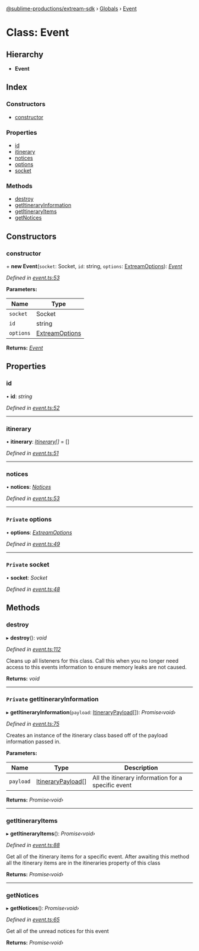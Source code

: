 [@sublime-productions/extream-sdk](../README.md) › [Globals](../globals.md) › [Event](event.md)

# Class: Event

## Hierarchy

* **Event**

## Index

### Constructors

* [constructor](event.md#constructor)

### Properties

* [id](event.md#id)
* [itinerary](event.md#itinerary)
* [notices](event.md#notices)
* [options](event.md#private-options)
* [socket](event.md#private-socket)

### Methods

* [destroy](event.md#destroy)
* [getItineraryInformation](event.md#private-getitineraryinformation)
* [getItineraryItems](event.md#getitineraryitems)
* [getNotices](event.md#getnotices)

## Constructors

###  constructor

\+ **new Event**(`socket`: Socket, `id`: string, `options`: [ExtreamOptions](../interfaces/extreamoptions.md)): *[Event](event.md)*

*Defined in [event.ts:53](https://github.com/Extream-SaaS/ex-sdk/blob/c40df84/src/event.ts#L53)*

**Parameters:**

Name | Type |
------ | ------ |
`socket` | Socket |
`id` | string |
`options` | [ExtreamOptions](../interfaces/extreamoptions.md) |

**Returns:** *[Event](event.md)*

## Properties

###  id

• **id**: *string*

*Defined in [event.ts:52](https://github.com/Extream-SaaS/ex-sdk/blob/c40df84/src/event.ts#L52)*

___

###  itinerary

• **itinerary**: *[Itinerary](itinerary.md)[]* = []

*Defined in [event.ts:51](https://github.com/Extream-SaaS/ex-sdk/blob/c40df84/src/event.ts#L51)*

___

###  notices

• **notices**: *[Notices](notices.md)*

*Defined in [event.ts:53](https://github.com/Extream-SaaS/ex-sdk/blob/c40df84/src/event.ts#L53)*

___

### `Private` options

• **options**: *[ExtreamOptions](../interfaces/extreamoptions.md)*

*Defined in [event.ts:49](https://github.com/Extream-SaaS/ex-sdk/blob/c40df84/src/event.ts#L49)*

___

### `Private` socket

• **socket**: *Socket*

*Defined in [event.ts:48](https://github.com/Extream-SaaS/ex-sdk/blob/c40df84/src/event.ts#L48)*

## Methods

###  destroy

▸ **destroy**(): *void*

*Defined in [event.ts:112](https://github.com/Extream-SaaS/ex-sdk/blob/c40df84/src/event.ts#L112)*

Cleans up all listeners for this class. Call this when you no longer need access to this events information to ensure memory leaks are not caused.

**Returns:** *void*

___

### `Private` getItineraryInformation

▸ **getItineraryInformation**(`payload`: [ItineraryPayload](../interfaces/itinerarypayload.md)[]): *Promise‹void›*

*Defined in [event.ts:75](https://github.com/Extream-SaaS/ex-sdk/blob/c40df84/src/event.ts#L75)*

Creates an instance of the itinerary class based off of the payload information passed in.

**Parameters:**

Name | Type | Description |
------ | ------ | ------ |
`payload` | [ItineraryPayload](../interfaces/itinerarypayload.md)[] | All the itinerary information for a specific event  |

**Returns:** *Promise‹void›*

___

###  getItineraryItems

▸ **getItineraryItems**(): *Promise‹void›*

*Defined in [event.ts:88](https://github.com/Extream-SaaS/ex-sdk/blob/c40df84/src/event.ts#L88)*

Get all of the itinerary items for a specific event. After awaiting this method all the itinerary items are in the itineraries property of this class

**Returns:** *Promise‹void›*

___

###  getNotices

▸ **getNotices**(): *Promise‹void›*

*Defined in [event.ts:65](https://github.com/Extream-SaaS/ex-sdk/blob/c40df84/src/event.ts#L65)*

Get all of the unread notices for this event

**Returns:** *Promise‹void›*
